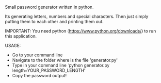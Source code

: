 Small password generator written in python.

Its generating letters, numbers and special characters.
Then just simply putting them to each other and printing them out.

IMPORTANT: You need python (https://www.python.org/downloads/) to run this application.

USAGE:
- Go to your command line
- Navigate to the folder where is the file 'generator.py'
- Type in your command line 'python generator.py length=YOUR_PASSWORD_LENGTH'
- Copy the password output!
